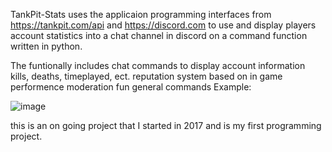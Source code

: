 TankPit-Stats uses the applicaion programming interfaces from https://tankpit.com/api and  https://discord.com to use and display players account statistics into a chat channel in discord on a command function written in python.

The funtionally includes 
chat commands to display account information kills, deaths, timeplayed, ect.
reputation system based on in game performence
moderation
fun general commands
Example:

![image](https://user-images.githubusercontent.com/25750662/131924683-84c76020-8ed8-4529-a619-67c3338873f9.png)

this is an on going project that I started in 2017 and is my first programming project. 
